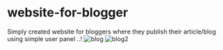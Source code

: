 # website-for-blogger
Simply created website for bloggers where they publish their article/blog using simple user panel ..!
![blog](https://user-images.githubusercontent.com/64440820/87818806-d56cb480-c888-11ea-8721-f2e2de30e052.png)
![blog2](https://user-images.githubusercontent.com/64440820/87819046-3e542c80-c889-11ea-8b51-9d6a319b2fca.png)
